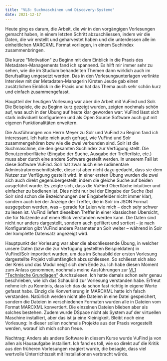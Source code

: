 ```yaml
---
title: "VL8: Suchmaschinen und Discovery-Systeme"
date: 2021-12-17
---
```


Heute ging es darum, die Arbeit, die wir in den vorgängigen Vorlesungen gemacht haben, in einem letzten Schritt abzuschliessen, indem wir die Daten, die wir erstellt und geharvestet haben und die unterdessen alle im einheitlichen MARCXML Format vorliegen, in einem Suchindex zusammenbringen.
<p>
Die kurze "Motivation" zu Beginn mit dem Einblick in die Praxis des Metadaten-Managements fand ich spannend. Es hilft mir immer sehr zu sehen, wie die im Studium behandelten Themen dann wirklich auch im Berufsalltag umgesetzt werden. Das in den Vorlesungsunterlagen verlinkte Interview mit der Metadaten-Managerin Kirsten Jeude gab einen zusätzlichen Einblick in die Praxis und hat das Thema auch sehr schön kurz und einfach zusammengefasst.
<p>
Hauptteil der heutigen Vorlesung war aber die Arbeit mit VuFind und Solr. Die Beispiele, die zu Beginn kurz gezeigt wurden, zeigten nochmals schön auf, was auch in der Übung auf heute klar geworden war: VuFind lässt sich stark individuell konfigurieren und als Open Source Software auch gut mit eigenen Funktionalitäten erweitern. 
<p>
Die Ausführungen von Herrn Meyer zu Solr und VuFind zu Beginn fand ich interessant. Ich hatte mich auch gefragt, wie VuFind und Solr zusammengehören bzw wie die zwei verbunden sind. Solr ist die Suchmaschine, die den gesamten Suchindex zur Verfügung stellt. Die Benutzeroberfläche (Eingabe der Suche, Ausgabe der Trefferliste, etc.) muss aber durch eine andere Software gestellt werden. In unserem Fall ist diese Software VuFind. Solr hat zwar auch eine rudimentäre Adminstratorenschnittstelle, diese ist aber nicht dazu gedacht, dass sie dem Nutzer zur Verfügung gestellt wird. In einer ersten Übung wurden die zwei sich auch direkt gegenübergestellt, indem die gleiche Suche auf beiden ausgeführt wurde. Es zeigte sich, dass die VuFind Oberfläche intuitiver und einfacher zu bedienen ist. Dies nicht nur bei der Eingabe der Suche (bei Solr sind schon die Bezeichnungen der Eingabefelder nicht immer klar), sondern auch bei der Anzeige der Treffer, die in Solr im JSON Format ausgegeben werden, was – gerade für Laien wie mich – doch sehr schwer zu lesen ist. VuFind liefert dieselben Treffer in einer klassischen Übersicht, die für Nutzende auf einen Blick verstanden werden kann. Die Daten sind nicht nur anders dargestellt, sondern auch gefiltert und sortiert – je nach Konfiguration gibt VuFind andere Parameter an Solr weiter – während in Solr der komplette Datensatz angezeigt wird.
<p>
Hauptpunkt der Vorlesung war aber die abschliessende Übung, in welcher unsere Daten (bzw die zur Verfügung gestellten Beispieldaten) in VuFind/Solr importiert wurden, um das im Schaubild der ersten Vorlesung dargestellte Projekt vollumfänglich abzuschliessen. So schliesst sich also der Kreis und das Modul neigt sich dem Ende zu. Ich habe diesen Moment zum Anlass genommen, nochmals meine Ausführungen zur <a href="https://simonebehr.github.io/LerntagebuchBAIN/2021/09/17/tag1.html">VL1 "Technische Grundlagen"</a> durchzulesen. Ich hatte damals schon sehr genau beschrieben, wie ich das Schaubild zur Vorlesung verstanden habe. Erfreut nehme ich zu Kenntnis, dass ich das da schon fast richtig in eigene Worte gefasst habe. Einzig die Konvertierung in MARCXML hatte ich falsch verstanden. Natürlich werden nicht alle Dateien in eine Datei gespeichert, sondern die Dateien in verschiedenen Formaten wurden alle in Dateien vom Format MARCXML konvertiert. Die einzelnen Dateien blieben aber als solches bestehen. Zudem wurde DSpace nicht als System auf der virtuellen Maschine installiert, aber das ist ja eine Kleinigkeit. Bleibt noch eine Vorlesung: In dieser sollen nochmals Projekte aus der Praxis vorgestellt werden, worauf ich mich schon freue.
<p>
Nachtrag: Anders als andere Software in diesem Kurse wurde VuFind ja von allen als Hausaufgabe installiert. Ich fand es toll, wie so direkt auf die Kritik aus den früheren Vorlesungen reagiert wurde, die besagte, dass viel wertvolle Unterrichtszeit mit Installationen verbracht würde.
